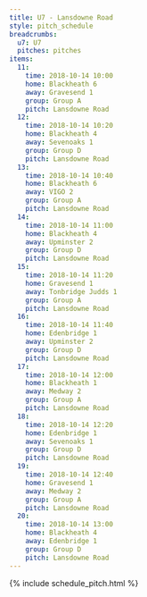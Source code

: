 ```yaml
---
title: U7 - Lansdowne Road
style: pitch_schedule
breadcrumbs:
  u7: U7
  pitches: pitches
items:
  11:
    time: 2018-10-14 10:00
    home: Blackheath 6
    away: Gravesend 1
    group: Group A
    pitch: Lansdowne Road
  12:
    time: 2018-10-14 10:20
    home: Blackheath 4
    away: Sevenoaks 1
    group: Group D
    pitch: Lansdowne Road
  13:
    time: 2018-10-14 10:40
    home: Blackheath 6
    away: VIGO 2
    group: Group A
    pitch: Lansdowne Road
  14:
    time: 2018-10-14 11:00
    home: Blackheath 4
    away: Upminster 2
    group: Group D
    pitch: Lansdowne Road
  15:
    time: 2018-10-14 11:20
    home: Gravesend 1
    away: Tonbridge Judds 1
    group: Group A
    pitch: Lansdowne Road
  16:
    time: 2018-10-14 11:40
    home: Edenbridge 1
    away: Upminster 2
    group: Group D
    pitch: Lansdowne Road
  17:
    time: 2018-10-14 12:00
    home: Blackheath 1
    away: Medway 2
    group: Group A
    pitch: Lansdowne Road
  18:
    time: 2018-10-14 12:20
    home: Edenbridge 1
    away: Sevenoaks 1
    group: Group D
    pitch: Lansdowne Road
  19:
    time: 2018-10-14 12:40
    home: Gravesend 1
    away: Medway 2
    group: Group A
    pitch: Lansdowne Road
  20:
    time: 2018-10-14 13:00
    home: Blackheath 4
    away: Edenbridge 1
    group: Group D
    pitch: Lansdowne Road
---
```


{% include schedule_pitch.html %}

